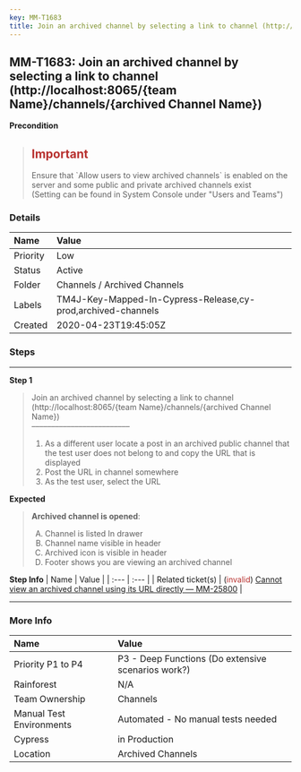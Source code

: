 ```yaml
---
key: MM-T1683
title: Join an archived channel by selecting a link to channel (http://localhost:8065/{team Name}/channels/{archived Channel Name})
---
```


## MM-T1683: Join an archived channel by selecting a link to channel (http://localhost:8065/{team Name}/channels/{archived Channel Name})

**Precondition**

> <article><h1><span style="color: rgb(184, 49, 47);">Important</span></h1>Ensure that `Allow users to view archived channels` is enabled on the server and some public and private archived channels exist<br>(Setting can be found in System Console under "Users and Teams")</article>

### Details

| Name     | Value                                                        |
| :------- | :----------------------------------------------------------- |
| Priority | Low                                                          |
| Status   | Active                                                       |
| Folder   | Channels / Archived Channels                                 |
| Labels   | TM4J-Key-Mapped-In-Cypress-Release,cy-prod,archived-channels |
| Created  | 2020-04-23T19:45:05Z                                         |

### Steps

<hr/>

**Step 1**

> <article>Join an archived channel by selecting a link to channel (http://localhost:8065/{team Name}/channels/{archived Channel Name})<br>–––––––––––––––––––––––––<ol><li>As a different user locate a post in an archived public channel that the test user does not belong to and copy the URL that is displayed</li><li>Post the URL in channel somewhere</li><li>As the test user, select the URL</li></ol></article>

**Expected**

> <article><strong>Archived channel is opened</strong>:<ol style="list-style-type: upper-alpha;"><li>Channel is listed In drawer</li><li>Channel name visible in header</li><li>Archived icon is visible in header</li><li>Footer shows you are viewing an archived channel</li></ol></article>

**Step Info**
| Name | Value |
| :--- | :--- |
| Related ticket(s) | (<span style="color: rgb(184, 49, 47);">invalid</span>) <a href="https://mattermost.atlassian.net/browse/MM-25800">Cannot view an archived channel using its URL directly — MM-25800</a> |

<hr/>

### More Info

| Name                     | Value                                              |
| :----------------------- | :------------------------------------------------- |
| Priority P1 to P4        | P3 - Deep Functions (Do extensive scenarios work?) |
| Rainforest               | N/A                                                |
| Team Ownership           | Channels                                           |
| Manual Test Environments | Automated - No manual tests needed                 |
| Cypress                  | in Production                                      |
| Location                 | Archived Channels                                  |
